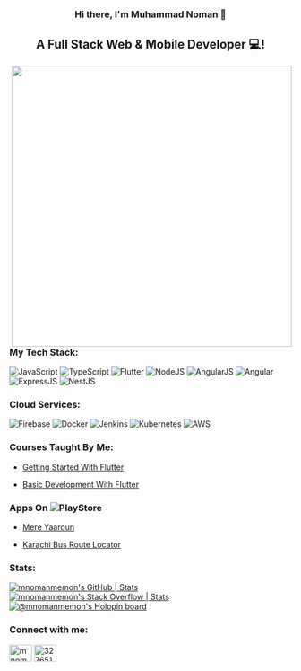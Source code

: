 <h3 align="center">
Hi there, I'm Muhammad Noman 👋
</h3>

<h2 align="center">
A Full Stack Web & Mobile Developer 💻!
</h2> 

<img align="right" width="500" src="https://user-images.githubusercontent.com/74038190/212750999-42ff8a64-dad8-4772-9648-849968543991.gif">

### My Tech Stack:

![JavaScript](https://img.shields.io/badge/javascript-%23323330.svg?style=for-the-badge&logo=javascript&logoColor=%23F7DF1E)
![TypeScript](https://img.shields.io/badge/typescript-%23007ACC.svg?style=for-the-badge&logo=typescript&logoColor=white)
![Flutter](https://img.shields.io/badge/Flutter-02569B?style=for-the-badge&logo=flutter&logoColor=white)
![NodeJS](https://img.shields.io/badge/Node%20js-339933?style=for-the-badge&logo=nodedotjs&logoColor=white)
![AngularJS](https://img.shields.io/badge/AngularJS-E23237?style=for-the-badge&logo=angularjs&logoColor=white)
![Angular](https://img.shields.io/badge/Angular-DD0031?style=for-the-badge&logo=angular&logoColor=white)
![ExpressJS](https://img.shields.io/badge/Express%20js-000000?style=for-the-badge&logo=express&logoColor=white)
![NestJS](https://img.shields.io/badge/nestjs-E0234E?style=for-the-badge&logo=nestjs&logoColor=white)


### Cloud Services:

![Firebase](https://img.shields.io/badge/firebase-ffca28?style=for-the-badge&logo=firebase&logoColor=black)
![Docker](https://img.shields.io/badge/Docker-2CA5E0?style=for-the-badge&logo=docker&logoColor=white)
![Jenkins](https://img.shields.io/badge/Jenkins-D24939?style=for-the-badge&logo=Jenkins&logoColor=white)
![Kubernetes](https://img.shields.io/badge/kubernetes-326ce5.svg?&style=for-the-badge&logo=kubernetes&logoColor=white)
![AWS](https://img.shields.io/badge/Amazon_AWS-FF9900?style=for-the-badge&logo=amazonaws&logoColor=white)

### Courses Taught By Me:
 - [Getting Started With Flutter](https://10pearlsuniversity.org/courses/getting-started-with-flutter/)

 - [Basic Development With Flutter](https://10pearlsuniversity.org/courses/basic-development-with-flutter/)

### Apps On ![PlayStore](https://img.shields.io/badge/Google_Play-414141?style=for-the-badge&logo=google-play&logoColor=white)
 - [Mere Yaaroun](https://play.google.com/store/apps/details?id=com.poetryapp.mereyaaroun)

 - [Karachi Bus Route Locator](https://play.google.com/store/apps/details?id=com.kbrl.mapapp)

### Stats:
[![mnomanmemon's GitHub | Stats](https://stats.quine.sh/mnomanmemon/github?theme=dark)](https://quine.sh?utm_source=widgets&utm_campaign=mnomanmemon)
[![mnomanmemon's Stack Overflow | Stats](https://stats.quine.sh/mnomanmemon/stack-overflow?theme=dark)](https://quine.sh?utm_source=widgets&utm_campaign=mnomanmemon)
[![@mnomanmemon's Holopin board](https://holopin.me/mnomanmemon)](https://holopin.io/@mnomanmemon)

### Connect with me:
<p align="left">
<a href="https://linkedin.com/in/mnomanmemon" target="blank"><img align="center" src="https://raw.githubusercontent.com/rahuldkjain/github-profile-readme-generator/master/src/images/icons/Social/linked-in-alt.svg" alt="mnomanmemon" height="30" width="40" /></a>
<a href="https://stackoverflow.com/users/3276511" target="blank"><img align="center" src="https://raw.githubusercontent.com/rahuldkjain/github-profile-readme-generator/master/src/images/icons/Social/stack-overflow.svg" alt="3276511" height="30" width="40" /></a>
</p>

<!--
**mnomanmemon/mnomanmemon** is a ✨ _special_ ✨ repository because its `README.md` (this file) appears on your GitHub profile.

Here are some ideas to get you started:

- 🔭 I’m currently working on ...
- 🌱 I’m currently learning ...
- 👯 I’m looking to collaborate on ...
- 🤔 I’m looking for help with ...
- 💬 Ask me about ...
- 📫 How to reach me: ...
- 😄 Pronouns: ...
- ⚡ Fun fact: ...


📈 GitHub Stats

![Top Langs](https://github-readme-stats.vercel.app/api/top-langs/?username=mnomanmemon&layout=compact)
-->
